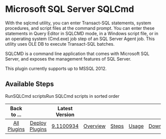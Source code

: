 
Microsoft SQL Server SQLCmd
===========================


With the sqlcmd utility, you can enter Transact-SQL statements, system procedures, and script files at the command prompt. You can enter these statements in Query Editor in SQLCMD mode, in a Windows script file, or in an operating system (Cmd.exe) job step of an SQL Server Agent job. This utility uses OLE DB to execute Transact-SQL batches.


SQLCMD is a command line application that comes with Microsoft SQL Server, and exposes the management features of SQL Server.


This plugin currently supports up to MSSQL 2012.



Available Steps
---------------


RunSQLCmd scriptsRun SQLCmd scripts in sorted order





|Back to ...||Latest Version|||||
| :---: | :---: | :---: | :---: | :---: | :---: | :---: |
|[All Plugins](../../index.md)|[Deploy Plugins](../README.md)|[9.1100934](https://raw.githubusercontent.com/UrbanCode/IBM-UCD-PLUGINS/main/files/SQLCmd/SQLCmd-9.1100934.zip)|[Overview](overview.md)|[Steps](steps.md)|[Usage](usage.md)|[Downloads](downloads.md)|
